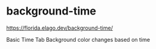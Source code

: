 # background-time
https://florida.elago.dev/background-time/

Basic Time Tab
Background color changes based on time
